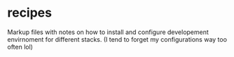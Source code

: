 # recipes
Markup files with notes on how to install and configure developement envirnoment for different stacks. (I tend to forget my configurations way too often lol)
